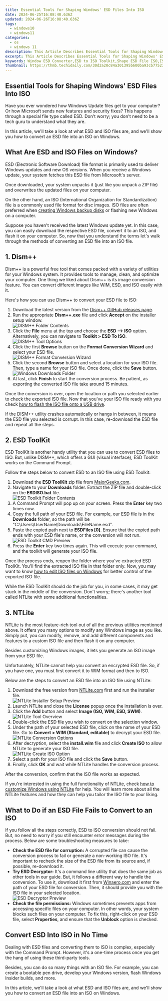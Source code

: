```yaml
---
title: Essential Tools for Shaping Windows' ESD Files Into ISO
date: 2024-06-25T16:08:40.636Z
updated: 2024-06-26T16:08:40.636Z
tags:
  - windows10
  - windows11
categories:
  - os
  - windows 11
description: This Article Describes Essential Tools for Shaping Windows' ESD Files Into ISO
excerpt: This Article Describes Essential Tools for Shaping Windows' ESD Files Into ISO
keywords: Window ESD Converter,ESD to ISO Toolkit,Shape ESD File ISO,ISO Format Windows ESD,Windows ESD Creation,Convert ESD To ISO,ESD Tools for Windows
thumbnail: https://thmb.techidaily.com/30d2a20c84a301395b600ba93cb77523eb9f5d9c595c4e33a41955717da718a0.jpg
---
```


## Essential Tools for Shaping Windows' ESD Files Into ISO

 Have you ever wondered how Windows Update files get to your computer? Or how Microsoft sends new features and security fixes? This happens through a special file type called ESD. Don't worry; you don't need to be a tech guru to understand what they are.

 In this article, we'll take a look at what ESD and ISO files are, and we'll show you how to convert an ESD file into an ISO on Windows.

## What Are ESD and ISO Files on Windows?

 ESD (Electronic Software Download) file format is primarily used to deliver Windows updates and new OS versions. When you receive a Windows update, your system fetches this ESD file from Microsoft's server.

 Once downloaded, your system unpacks it (just like you unpack a ZIP file) and overwrites the updated files on your computer.

 On the other hand, an ISO (International Organization for Standardization) file is a commonly used file format for disc images. ISO files are often preferred when [creating Windows backup disks](https://www.makeuseof.com/tag/create-iso-image-windows-system/) or flashing new Windows on a computer.

 Suppose you haven't received the latest Windows update yet. In this case, you can easily download the respective ESD file, convert it to an ISO, and flash it on your computer. So, now that you understand the terms let's walk through the methods of converting an ESD file into an ISO file.

## 1\. Dism++

 Dism++ is a powerful free tool that comes packed with a variety of utilities for your Windows system. It provides tools to manage, clean, and optimize your computer. One thing we liked about Dism++ is its image conversion feature. You can convert different images like WIM, ESD, and ISO easily with it.

 Here's how you can use Dism++ to convert your ESD file to ISO:

1. Download the latest version from the [Dism++ GitHub releases page](https://github.com/Chuyu-Team/Dism-Multi-language/releases).
2. Run the appropriate **Dism++.exe** file and click **Accept** on the installer setup window.  
![DISM++ Folder Contents](https://static1.makeuseofimages.com/wordpress/wp-content/uploads/2023/06/dism-folder-contents.jpg)
3. Click the **File** menu at the top and choose the **ESD --> ISO** option. Alternatively, you can navigate to **Toolkit > ESD To ISO**.  
![DISM++ Tool Options](https://static1.makeuseofimages.com/wordpress/wp-content/uploads/2023/06/dism-tool-options.jpg)
4. Click the first **Browse** button on the **Format Conversion Wizard** and select your ESD file.  
![DISM++ Format Conversion Wizard](https://static1.makeuseofimages.com/wordpress/wp-content/uploads/2023/06/dism-format-conversion-wizard.jpg)
5. Click the second **Browse** button and select a location for your ISO file. Then, type a name for your ISO file. Once done, click the **Save** button.  
![Windows Downloads Folder](https://static1.makeuseofimages.com/wordpress/wp-content/uploads/2023/06/windows-downloads-folder.jpg)
6. At last, click **Finish** to start the conversion process. Be patient, as exporting the converted ISO file take around 15 minutes.

 Once the conversion is over, open the location or path you selected earlier to check the exported ISO file. Now that you've your ISO file ready with you check [how to flash the ISO file onto a USB drive](https://www.makeuseof.com/tag/10-tools-make-bootable-usb-iso-file/).

 If the DISM++ utility crashes automatically or hangs in between, it means the ESD file you selected is corrupt. In this case, re-download the ESD file and repeat all the steps.

## 2\. ESD ToolKit

 ESD ToolKit is another handy utility that you can use to convert ESD files to ISO. But, unlike DISM++, which offers a GUI (visual interface), ESD ToolKit works on the Command Prompt.

 Follow the steps below to convert ESD to an ISO file using ESD Toolkit:

1. Download the **ESD ToolKit** zip file from [MajorGeeks.com](https://www.majorgeeks.com/files/details/esd%5Ftoolkit.html).
2. Navigate to your **Downloads** folder. Extract the ZIP file and double-click on the **ESDISO.bat** file.  
![ESD Toolkit Folder Contents](https://static1.makeuseofimages.com/wordpress/wp-content/uploads/2023/06/esd-toolkit-folder-contents.jpg)
3. A Command Prompt will pop up on your screen. Press the **Enter** key two times now.
4. Copy the full path of your ESD file. For example, our ESD file is in the **Downloads** folder, so the path will be "C:\\Users\\UserName\\Downloads\\FileName.esd".
5. Paste the copied path next to **ESDFiles \[0\]**. Ensure that the copied path ends with your ESD file's name, or the conversion will not run.  
![ESD Toolkit CMD Preview](https://static1.makeuseofimages.com/wordpress/wp-content/uploads/2023/06/esd-toolkit-cmd-preview.jpg)
6. Press the **Enter** key two times again. This will execute your command, and the toolkit will generate your ISO file.

 Once the process ends, reopen the folder where you've extracted ESD ToolKit. You'll find the extracted ISO file in that folder only. Now, you may want to know [how to edit ISO files on Windows](https://www.makeuseof.com/windows-10-11-edit-iso-files/) for better control of the exported ISO file.

 While the ESD ToolKit should do the job for you, in some cases, it may get stuck in the middle of the conversion. Don't worry; there's another tool called NTLite with some additional functionalities.

## 3\. NTLite

 NTLite is the most feature-rich tool out of all the previous utilities mentioned above. It offers you many options to modify any Windows image as you like. Simply put, you can modify, remove, and add different components and features to a custom ISO file and then flash it on any computer.

 Besides customizing Windows images, it lets you generate an ISO image from your ESD file.

 Unfortunately, NTLite cannot help you convert an encrypted ESD file. So, if you have one, you must first convert it to WIM format and then to ISO.

 Below are the steps to convert an ESD file into an ISO file using NTLite:

1. Download the free version from [NTLite.com](https://www.ntlite.com/download/) first and run the installer file.  
![NTLite Installer Setup Preview](https://static1.makeuseofimages.com/wordpress/wp-content/uploads/2023/06/ntlite-installer-setup-preview.jpg)
2. Launch NTLite and close the **License** popup once the installation is over.
3. Click the **Add** button and select **Image (ISO, WIM, ESD, SWM)**.  
![NTLite Tool Overview](https://static1.makeuseofimages.com/wordpress/wp-content/uploads/2023/06/ntlite-tool-overview.jpg)
4. Double-click the ESD file you wish to convert on the selection window.
5. Under the path of your selected ESD file, click on the name of your ESD file. Go to **Convert > WIM (Standard, editable)** to decrypt your ESD file.  
![NTLite Conversion Options](https://static1.makeuseofimages.com/wordpress/wp-content/uploads/2023/06/ntlite-conversion-options.jpg)
6. After decryption, select the **install.wim** file and click **Create ISO** to allow NTLite to generate your ISO file.  
![NTLite Create ISO Option](https://static1.makeuseofimages.com/wordpress/wp-content/uploads/2023/06/ntlite-create-iso-option.jpg)
7. Select a path for your ISO file and click the **Save** button.
8. Finally, click **OK** and wait while NTLite handles the conversion process.

 After the conversion, confirm that the ISO file works as expected.

 If you're interested in using the full functionality of NTLite, check [how to customize Windows using NTLite](https://www.makeuseof.com/windows-11-ntlite-guide/) for help. You will learn more about all the NTLite features and how they can help you tailor the ISO file to your liking.

## What to Do if an ESD File Fails to Convert to an ISO

 If you follow all the steps correctly, ESD to ISO conversion should not fail. But, no need to worry if you still encounter error messages during the process. Below are some troubleshooting measures to take:

* **Check the ESD file for corruption:** A corrupted file can cause the conversion process to fail or generate a non-working ISO file. It's important to recheck the size of the ESD file from its source and, if possible, re-download it.
* **Try ESD Decryptor:** It's a command line utility that does the same job as other tools in our guide. But, it follows a different way to handle the conversion. To use it, download it first from [Winaero.com](https://winaero.com/download-esd-decrypter-for-windows-10-build-15063-and-below/) and enter the path of your ESD file for conversion. Then, it should provide you with the ISO file in your selected location.  
![ESD Decryptor Preview](https://static1.makeuseofimages.com/wordpress/wp-content/uploads/2023/06/esd-decryptor-preview.jpg)
* **Check the file permissions:** Windows sometimes prevents apps from accessing specific files on your computer. In other words, your system blocks such files on your computer. To fix this, right-click on your ESD file, select **Properties**, and ensure that the **Unblock** option is checked.

## Convert ESD Into ISO in No Time

 Dealing with ESD files and converting them to ISO is complex, especially with the Command Prompt. However, it's a one-time process once you get the hang of using these third-party tools.

 Besides, you can do so many things with an ISO file. For example, you can create a bootable pen drive, develop your Windows version, flash Windows Insider builds, and more.

 In this article, we'll take a look at what ESD and ISO files are, and we'll show you how to convert an ESD file into an ISO on Windows.



<ins class="adsbygoogle"
      style="display:block"
      data-ad-client="ca-pub-7571918770474297"
      data-ad-slot="8358498916"
      data-ad-format="auto"
      data-full-width-responsive="true"></ins>
